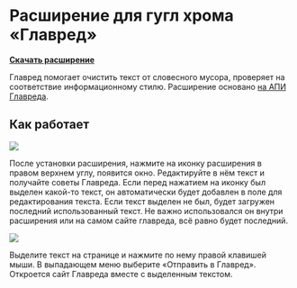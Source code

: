 # Расширение для гугл хрома «Главред»
[**Скачать расширение**](https://chrome.google.com/webstore/detail/%D0%B3%D0%BB%D0%B0%D0%B2%D1%80%D0%B5%D0%B4/cemggbdceohakijlpdoipmmilickggjm)

Главред помогает очистить текст от словесного мусора, проверяет на соответствие информационному стилю. Расширение основано [на АПИ Главреда](http://api.glvrd.ru/).

## Как работает
![](http://notes.serdmi.com/pictures/glvrd-chrome-screen-5.jpg)

После установки расширения, нажмите на иконку расширения в правом верхнем углу, появится окно. Редактируйте в нём текст и получайте советы Главреда. Если перед нажатием на иконку был выделен какой-то текст, он автоматически будет добавлен в поле для редактирования текста. Если текст выделен не был, будет загружен последний использованный текст. Не важно использовался он внутри расширения или на самом сайте главреда, всё равно будет последний.

![](http://notes.serdmi.com/pictures/glvrd-chrome-screen-6.jpg)

Выделите текст на странице и нажмите по нему правой клавишей мыши. В выпадающем меню выберите «Отправить в Главред». Откроется сайт Главреда вместе с выделенным текстом.
